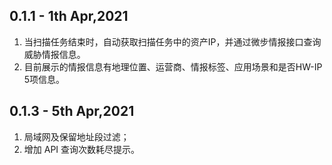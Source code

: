 ## 0.1.1 - 1th Apr,2021

1. 当扫描任务结束时，自动获取扫描任务中的资产IP，并通过微步情报接口查询威胁情报信息。
2. 目前展示的情报信息有地理位置、运营商、情报标签、应用场景和是否HW-IP 5项信息。





## 0.1.3 - 5th Apr,2021

1. 局域网及保留地址段过滤；
2. 增加 API 查询次数耗尽提示。

